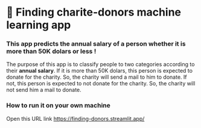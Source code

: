 # 🎈 Finding charite-donors machine learning app
### This app predicts the annual salary of a person whether it is more than 50K dolars or less !
The purpose of this app is to classify people to two categories according to their **annual salary**.
If it is more than 50K dolars, this person is expected to donate for the charity. So, the charity will send a mail to him to donate.
If not, this person is expected to not donate for the charity. So, the charity will not send him a mail to donate.

### How to run it on your own machine
Open this URL link
https://finding-donors.streamlit.app/
